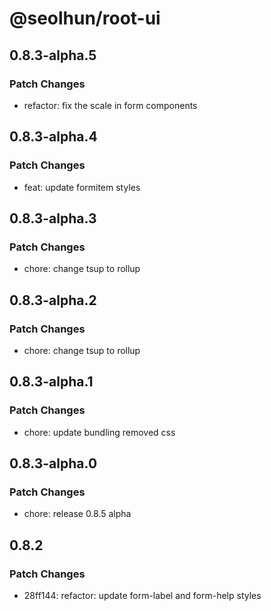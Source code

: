 # @seolhun/root-ui

## 0.8.3-alpha.5

### Patch Changes

- refactor: fix the scale in form components

## 0.8.3-alpha.4

### Patch Changes

- feat: update formitem styles

## 0.8.3-alpha.3

### Patch Changes

- chore: change tsup to rollup

## 0.8.3-alpha.2

### Patch Changes

- chore: change tsup to rollup

## 0.8.3-alpha.1

### Patch Changes

- chore: update bundling removed css

## 0.8.3-alpha.0

### Patch Changes

- chore: release 0.8.5 alpha

## 0.8.2

### Patch Changes

- 28ff144: refactor: update form-label and form-help styles
